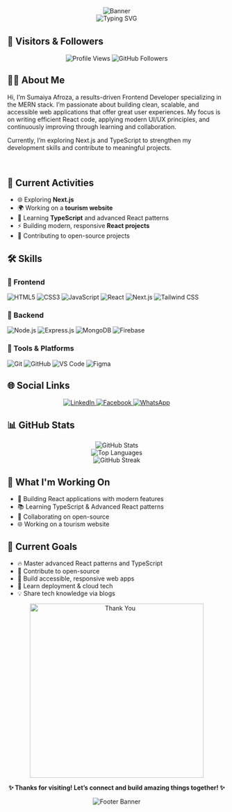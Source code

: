 <div align="center">
  <!-- 🌟 Banner Image -->
  <img src="https://capsule-render.vercel.app/api?type=waving&color=gradient&customColorList=6,11,1&height=180&section=header&text=SUMAIYA%20AFROZA&fontSize=40&fontColor=fff&animation=fadeIn&fontAlignY=35&desc=Frontend%20Developer%20%7C%20React%20Enthusiast&descAlignY=50&descAlign=50" alt="Banner" />
</div>

<!-- ✨ Intro Typing Animation -->
<div align="center">
  <img src="https://readme-typing-svg.herokuapp.com?font=Fira+Code&size=22&duration=3000&pause=1000&color=36BCF7&center=true&vCenter=true&width=600&lines=Welcome+to+my+coding+world!+🚀;MERN+Stack+Developer;Building+amazing+web+experiences;Always+learning+new+technologies" alt="Typing SVG" />
</div>

<div align="center">
  <img src="https://user-images.githubusercontent.com/74038190/225813708-98b745f2-7d22-48cf-9150-083f1b00d6c9.gif" width="600" height="3" />
</div>

## 👀 Visitors & Followers

<div align="center">
  <img src="https://komarev.com/ghpvc/?username=sumaiyaAfroza&style=for-the-badge&color=blueviolet" alt="Profile Views" />
  <img src="https://img.shields.io/github/followers/sumaiyaAfroza?style=for-the-badge&color=blue" alt="GitHub Followers" />
</div>

## 👩‍💻 About Me

Hi, I’m Sumaiya Afroza, a results-driven Frontend Developer specializing in the MERN stack. I’m passionate about building clean, scalable, and accessible web applications that offer great user experiences. My focus is on writing efficient React code, applying modern UI/UX principles, and continuously improving through learning and collaboration.

Currently, I’m exploring Next.js and TypeScript to strengthen my development skills and contribute to meaningful projects.

<br clear="right"/>

## 📌 Current Activities

- 🌐 Exploring **Next.js**
- 🌍 Working on a **tourism website**
- 📘 Learning **TypeScript** and advanced React patterns
- ⚡ Building modern, responsive **React projects**
- 🤝 Contributing to open-source projects

## 🛠️ Skills

### 🚀 Frontend
![HTML5](https://img.shields.io/badge/HTML5-E34F26?style=flat-square&logo=html5&logoColor=white)
![CSS3](https://img.shields.io/badge/CSS3-1572B6?style=flat-square&logo=css3&logoColor=white)
![JavaScript](https://img.shields.io/badge/JavaScript-F7DF1E?style=flat-square&logo=javascript&logoColor=black)
![React](https://img.shields.io/badge/React-20232A?style=flat-square&logo=react&logoColor=61DAFB)
![Next.js](https://img.shields.io/badge/Next.js-000000?style=flat-square&logo=next.js&logoColor=white)
![Tailwind CSS](https://img.shields.io/badge/Tailwind_CSS-38B2AC?style=flat-square&logo=tailwind-css&logoColor=white)

### 🔧 Backend
![Node.js](https://img.shields.io/badge/Node.js-43853D?style=flat-square&logo=node.js&logoColor=white)
![Express.js](https://img.shields.io/badge/Express.js-404D59?style=flat-square)
![MongoDB](https://img.shields.io/badge/MongoDB-4EA94B?style=flat-square&logo=mongodb&logoColor=white)
![Firebase](https://img.shields.io/badge/Firebase-039BE5?style=flat-square&logo=Firebase&logoColor=white)

### 🧰 Tools & Platforms
![Git](https://img.shields.io/badge/Git-F05032?style=flat-square&logo=git&logoColor=white)
![GitHub](https://img.shields.io/badge/GitHub-100000?style=flat-square&logo=github&logoColor=white)
![VS Code](https://img.shields.io/badge/VS_Code-0078D4?style=flat-square&logo=visual-studio-code&logoColor=white)
![Figma](https://img.shields.io/badge/Figma-F24E1E?style=flat-square&logo=figma&logoColor=white)

## 🌐 Social Links

<div align="center">
  <a href="[https://www.linkedin.com](https://www.linkedin.com/in/sumaiya-afroza25/)" target="_blank">
    <img src="https://img.shields.io/badge/LinkedIn-0077B5?style=for-the-badge&logo=linkedin&logoColor=white" alt="LinkedIn" />
  </a>
  <a href="https://www.facebook.com/profile.php?id=61564578511121" target="_blank">
    <img src="https://img.shields.io/badge/Facebook-1877F2?style=for-the-badge&logo=facebook&logoColor=white" alt="Facebook" />
  </a>
 
  <a href="https://wa.me/+8801642503777" target="_blank">
  <img src="https://img.shields.io/badge/WhatsApp-25D366?style=for-the-badge&logo=whatsapp&logoColor=white" alt="WhatsApp" />
</a>

</div>

## 📊 GitHub Stats

<div align="center">
  <img src="https://github-readme-stats.vercel.app/api?username=sumaiyaAfroza&show_icons=true&theme=radical&hide_border=true&bg_color=0D1117&title_color=36BCF7&text_color=ffffff&icon_color=36BCF7" alt="GitHub Stats" />
  <br/>
  <img src="https://github-readme-stats.vercel.app/api/top-langs/?username=sumaiyaAfroza&layout=compact&theme=radical&hide_border=true&bg_color=0D1117&title_color=36BCF7&text_color=ffffff" alt="Top Languages" />
  <br/>
  <img src="https://github-readme-streak-stats.herokuapp.com/?user=sumaiyaAfroza&theme=radical&hide_border=true&background=0D1117&stroke=36BCF7&ring=36BCF7&fire=FF6B6B&currStreakLabel=36BCF7" alt="GitHub Streak" />
</div>

## 🌟 What I'm Working On

- 🚀 Building React applications with modern features
- 📚 Learning TypeScript & Advanced React patterns
- 🤝 Collaborating on open-source
- 🌐 Working on a tourism website

## 🎯 Current Goals

- 🔥 Master advanced React patterns and TypeScript
- 🌟 Contribute to open-source
- 📱 Build accessible, responsive web apps
- 🚀 Learn deployment & cloud tech
- 💡 Share tech knowledge via blogs


<div align="center">
  <img src="https://user-images.githubusercontent.com/74038190/212284115-f47cd8ff-2ffb-4b04-b5bf-4d1c14c0247f.gif" width="400" alt="Thank You" />
  
  **✨ Thanks for visiting! Let’s connect and build amazing things together! ✨**
</div>

<div align="center">
  <img src="https://capsule-render.vercel.app/api?type=waving&color=gradient&customColorList=6,11,1&height=100&section=footer" alt="Footer Banner" />
</div>
